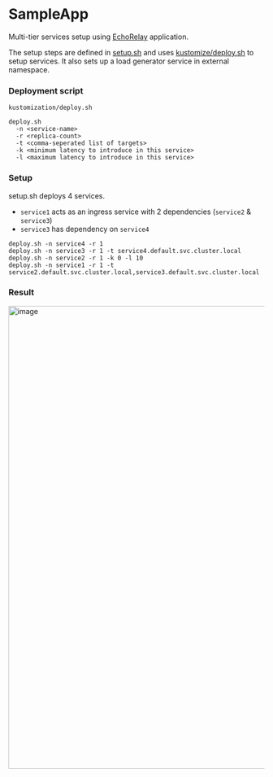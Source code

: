 # SampleApp
Multi-tier services setup using [EchoRelay](https://github.com/zerokdotai/EchoRelayApp) application. 

The setup steps are defined in [setup.sh](https://github.com/zerokdotai/SampleApp/blob/main/setup.sh) and uses [kustomize/deploy.sh](https://github.com/zerokdotai/SampleApp/blob/main/kustomize/deploy.sh) to setup services. It also sets up a load generator service in external namespace. 

### Deployment script
`kustomization/deploy.sh`
```
deploy.sh
  -n <service-name> 
  -r <replica-count>
  -t <comma-seperated list of targets>
  -k <minimum latency to introduce in this service>
  -l <maximum latency to introduce in this service>
```

### Setup
setup.sh deploys 4 services. 
- `service1` acts as an ingress service with 2 dependencies (`service2` & `service3`)
- `service3` has dependency on `service4`
```
deploy.sh -n service4 -r 1
deploy.sh -n service3 -r 1 -t service4.default.svc.cluster.local
deploy.sh -n service2 -r 1 -k 0 -l 10
deploy.sh -n service1 -r 1 -t service2.default.svc.cluster.local,service3.default.svc.cluster.local
```
### Result
<img width="910" alt="image" src="https://user-images.githubusercontent.com/5413029/196366721-10b6c687-1aaf-4e40-8b7c-a7d1f0a914df.png">

